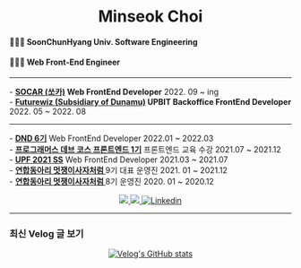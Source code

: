 
<h1 align="center">Minseok Choi</h1>
<p align="left">
	<h4>👩🏻‍🎓 SoonChunHyang Univ. Software Engineering</h4>
	<h4>👩🏻‍💻 Web Front-End Engineer</h4>
</p>

---

<p>	
  - <b> <a href="https://www.socar.kr/">SOCAR (쏘카)</a> Web FrontEnd Developer</b> 2022. 09 ~ ing<br />
  - <b> <a href="https://www.futurewiz.co.kr/">Futurewiz (Subsidiary of Dunamu)</a> UPBIT Backoffice FrontEnd Developer</b> 2022. 05 ~ 2022. 08 <br />
</p>

___

<p>
  - <b><a href="https://dnd.ac/">DND 6기</a></b> Web FrontEnd Developer 2022.01 ~ 2022.03<br>
  - <b><a href="https://programmers.co.kr/learn/courses/12175">프로그래머스 데브 코스 프론트엔드 1기</a></b> 프론트엔드 교육 수강 2021.07 ~ 2021.12<br>
  - <b><a href="https://www.unit.center/upf">UPF 2021 SS</a></b> Web FrontEnd Developer 2021.03 ~ 2021.07<br>
  - <b><a href="https://www.likelion.net/">연합동아리 멋쟁이사자처럼 </a></b> 9기 대표 운영진 2021. 01 ~ 2021.12<br>
  - <b><a href="https://www.likelion.net/">연합동아리 멋쟁이사자처럼 </a></b> 8기 운영진 2020. 01 ~ 2020.12<br>
</p>


<div align='center'>
	<a href="https://velog.io/@minsgy" target="_blank">
		<img src="https://img.shields.io/badge/Velog-20c997?style=flat-square&logo=Vimeo&logoColor=white"/>
	</a>
	<a href="https://minsgy.notion.site/Frontend-Developer-Minsgy-76b34b49d6fa44628af8c829ca74f21d" target="_blank">
		<img src="https://img.shields.io/badge/Portfolio-EA7100?style=flat-square&logo=Devpost&logoColor=white"/>
	</a> 
	<a href="https://www.linkedin.com/in/minseok-choi-ab1b47202/">
		<img alt="Linkedin" src="https://img.shields.io/badge/-Linkedin-blue?style=flat-square&logo=LinkedIn">
	</a>
</div>

---

<h3>최신 Velog 글 보기</h3>

<div align="center">
  
[![Velog's GitHub stats](https://velog-readme-stats.vercel.app/api?name=minsgy)](https://velog.io/@minsgy)

</div>
